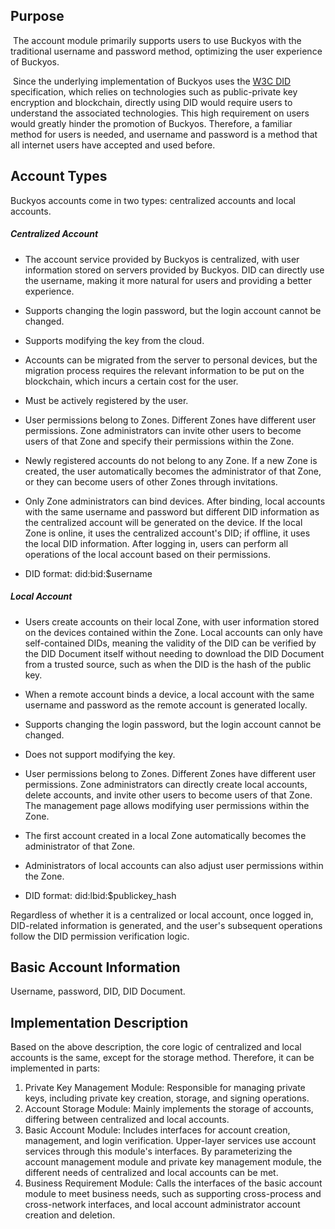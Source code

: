 ## Purpose

​		The account module primarily supports users to use Buckyos with the traditional username and password method, optimizing the user experience of Buckyos.

​		Since the underlying implementation of Buckyos uses the [W3C DID](https://www.w3.org/TR/2022/REC-did-core-20220719/) specification, which relies on technologies such as public-private key encryption and blockchain, directly using DID would require users to understand the associated technologies. This high requirement on users would greatly hinder the promotion of Buckyos. Therefore, a familiar method for users is needed, and username and password is a method that all internet users have accepted and used before.

## Account Types

Buckyos accounts come in two types: centralized accounts and local accounts.

##### Centralized Account

- The account service provided by Buckyos is centralized, with user information stored on servers provided by Buckyos. DID can directly use the username, making it more natural for users and providing a better experience.


- Supports changing the login password, but the login account cannot be changed.
- Supports modifying the key from the cloud.
- Accounts can be migrated from the server to personal devices, but the migration process requires the relevant information to be put on the blockchain, which incurs a certain cost for the user.
- Must be actively registered by the user.
- User permissions belong to Zones. Different Zones have different user permissions. Zone administrators can invite other users to become users of that Zone and specify their permissions within the Zone.
- Newly registered accounts do not belong to any Zone. If a new Zone is created, the user automatically becomes the administrator of that Zone, or they can become users of other Zones through invitations.
- Only Zone administrators can bind devices. After binding, local accounts with the same username and password but different DID information as the centralized account will be generated on the device. If the local Zone is online, it uses the centralized account's DID; if offline, it uses the local DID information. After logging in, users can perform all operations of the local account based on their permissions.
- DID format: did:bid:$username

##### Local Account

- Users create accounts on their local Zone, with user information stored on the devices contained within the Zone. Local accounts can only have self-contained DIDs, meaning the validity of the DID can be verified by the DID Document itself without needing to download the DID Document from a trusted source, such as when the DID is the hash of the public key.


- When a remote account binds a device, a local account with the same username and password as the remote account is generated locally.
- Supports changing the login password, but the login account cannot be changed.
- Does not support modifying the key.
- User permissions belong to Zones. Different Zones have different user permissions. Zone administrators can directly create local accounts, delete accounts, and invite other users to become users of that Zone. The management page allows modifying user permissions within the Zone.
- The first account created in a local Zone automatically becomes the administrator of that Zone.
- Administrators of local accounts can also adjust user permissions within the Zone.
- DID format: did:lbid:$publickey_hash

Regardless of whether it is a centralized or local account, once logged in, DID-related information is generated, and the user's subsequent operations follow the DID permission verification logic.

## Basic Account Information

Username, password, DID, DID Document.

## Implementation Description

Based on the above description, the core logic of centralized and local accounts is the same, except for the storage method. Therefore, it can be implemented in parts:

1. Private Key Management Module: Responsible for managing private keys, including private key creation, storage, and signing operations.
2. Account Storage Module: Mainly implements the storage of accounts, differing between centralized and local accounts.
3. Basic Account Module: Includes interfaces for account creation, management, and login verification. Upper-layer services use account services through this module's interfaces. By parameterizing the account management module and private key management module, the different needs of centralized and local accounts can be met.
4. Business Requirement Module: Calls the interfaces of the basic account module to meet business needs, such as supporting cross-process and cross-network interfaces, and local account administrator account creation and deletion.
